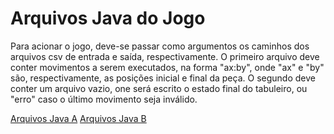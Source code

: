 # Arquivos Java do Jogo

Para acionar o jogo, deve-se passar como argumentos os caminhos dos arquivos csv de entrada e saída, respectivamente. O primeiro arquivo deve conter movimentos
a serem executados, na forma "ax:by", onde "ax" e "by" são, respectivamente, as posições inicial e final da peça. O segundo deve conter um arquivo vazio, 
one será escrito o estado final do tabuleiro, ou "erro" caso o último movimento seja inválido.

[Arquivos Java A](src/mc322/lab05a)
[Arquivos Java B](src/mc322/lab05b)
